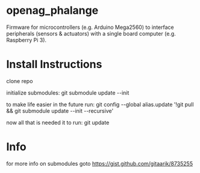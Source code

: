# openag_phalange
Firmware for microcontrollers (e.g. Arduino Mega2560) to interface peripherals (sensors &amp; actuators) with a single board computer (e.g. Raspberry Pi 3).

# Install Instructions
clone repo

initialize submodules: git submodule update --init

to make life easier in the future run: git config --global alias.update '!git pull && git submodule update --init --recursive'

now all that is needed it to run: git update

# Info
for more info on submodules goto https://gist.github.com/gitaarik/8735255
